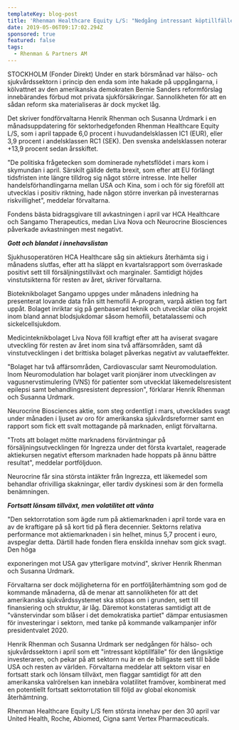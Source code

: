 ```yaml
---
templateKey: blog-post
title: 'Rhenman Healthcare Equity L/S: "Nedgång intressant köptillfälle"'
date: 2019-05-06T09:17:02.294Z
sponsored: true
featured: false
tags:
  - Rhenman & Partners AM
---
```

STOCKHOLM (Fonder Direkt) Under en stark börsmånad var hälso- och sjukvårdssektorn i princip den enda som inte hakade på uppgångarna, i kölvattnet av den amerikanska demokraten Bernie Sanders reformförslag innebärandes förbud mot privata sjukförsäkringar. Sannolikheten för att en sådan reform ska materialiseras är dock mycket låg.

Det skriver fondförvaltarna Henrik Rhenman och Susanna Urdmark i en månadsuppdatering för sektorhedgefonden Rhenman Healthcare Equity L/S, som i april tappade 6,0 procent i huvudandelsklassen IC1 (EUR), eller 3,9 procent i andelsklassen RC1 (SEK). Den svenska andelsklassen noterar +13,9 procent sedan årsskiftet.

"De politiska frågetecken som dominerade nyhetsflödet i mars kom i skymundan i april. Särskilt gällde detta brexit, som efter att EU förlängt tidsfristen inte längre tilldrog sig något större intresse. Inte heller handelsförhandlingarna mellan USA och Kina, som i och för sig föreföll att utvecklas i positiv riktning, hade någon större inverkan på investerarnas riskvillighet", meddelar förvaltarna.

Fondens bästa bidragsgivare till avkastningen i april var HCA Healthcare och Sangamo Therapeutics, medan Liva Nova och Neurocrine Biosciences påverkade avkastningen mest negativt.

_**Gott och blandat i innehavslistan**_

Sjukhusoperatören HCA Healthcare såg sin aktiekurs återhämta sig i månadens slutfas, efter att ha släppt en kvartalsrapport som överraskade positivt sett till försäljningstillväxt och marginaler. Samtidigt höjdes vinstutsikterna för resten av året, skriver förvaltarna.

Bioteknikbolaget Sangamo uppges under månadens inledning ha presenterat lovande data från sitt hemofili A-program, varpå aktien tog fart uppåt. Bolaget inriktar sig på genbaserad teknik och utvecklar olika projekt inom bland annat blodsjukdomar såsom hemofili, betatalassemi och sickelcellsjukdom.

Medicinteknikbolaget Liva Nova föll kraftigt efter att ha aviserat svagare utveckling för resten av året inom sina två affärsområden, samt då vinstutvecklingen i det brittiska bolaget påverkas negativt av valutaeffekter.

"Bolaget har två affärsområden, Cardiovascular samt Neuromodulation. Inom Neuromodulation har bolaget varit pionjärer inom utvecklingen av vagusnervstimulering (VNS) för patienter som utvecklat läkemedelsresistent epilepsi samt behandlingsresistent depression", förklarar Henrik Rhenman och Susanna Urdmark.

Neurocrine Biosciences aktie, som steg ordentligt i mars, utvecklades svagt under månaden i ljuset av oro för amerikanska sjukvårdsreformer samt en rapport som fick ett svalt mottagande på marknaden, enligt förvaltarna.

"Trots att bolaget mötte marknadens förväntningar på försäljningsutvecklingen för Ingrezza under det första kvartalet, reagerade aktiekursen negativt eftersom marknaden hade hoppats på ännu bättre resultat", meddelar portföljduon.

Neurocrine får sina största intäkter från Ingrezza, ett läkemedel som behandlar ofrivilliga skakningar, eller tardiv dyskinesi som är den formella benämningen.

_**Fortsatt lönsam tillväxt, men volatilitet att vänta**_

"Den sektorrotation som ägde rum på aktiemarknaden i april torde vara en av de kraftigare på så kort tid på flera decennier. Sektorns relativa performance mot aktiemarknaden i sin helhet, minus 5,7 procent i euro, avspeglar detta. Därtill hade fonden flera enskilda innehav som gick svagt. Den höga

exponeringen mot USA gav ytterligare motvind", skriver Henrik Rhenman och Susanna Urdmark.

Förvaltarna ser dock möjligheterna för en portföljåterhämtning som god de kommande månaderna, då de menar att sannolikheten för att det amerikanska sjukvårdssystemet ska stöpas om i grunden, sett till finansiering och struktur, är låg. Däremot konstateras samtidigt att de "vänstervindar som blåser i det demokratiska partiet" dämpar entusiasmen för investeringar i sektorn, med tanke på kommande valkampanjer inför presidentvalet 2020.

Henrik Rhenman och Susanna Urdmark ser nedgången för hälso- och sjukvårdssektorn i april som ett "intressant köptillfälle" för den långsiktige investeraren, och pekar på att sektorn nu är en de billigaste sett till både USA och resten av världen. Förvaltarna meddelar att sektorn visar en fortsatt stark och lönsam tillväxt, men flaggar samtidigt för att den amerikanska valrörelsen kan innebära volatilitet framöver, kombinerat med en potentiellt fortsatt sektorrotation till följd av global ekonomisk återhämtning.

Rhenman Healthcare Equity L/S fem största innehav per den 30 april var United Health, Roche, Abiomed, Cigna samt Vertex Pharmaceuticals.
